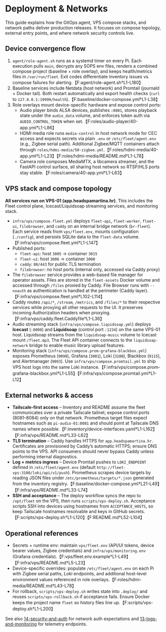 # Deployment & Networks

This guide explains how the GitOps agent, VPS compose stacks, and network paths deliver production releases. It focuses on compose topology, external entry points, and where network security controls live.

## Device convergence flow

1. `agent/role-agent.sh` runs as a systemd timer on every Pi. Each execution pulls `main`, decrypts any SOPS env files, renders a combined compose project (baseline + role overlay), and keeps health/metrics files in `/var/run/fleet`. Exit codes differentiate inventory issues vs. compose failures for alerting.【F:agent/role-agent.sh†L1-L180】
2. Baseline services include Netdata (host network) and Promtail (journald + Docker tail). Both restart automatically and export health checks (`curl` to `127.0.0.1:19999/health`).【F:baseline/docker-compose.yml†L1-L38】
3. Role overlays mount device-specific hardware and expose control ports:
   - Audio player binds ALSA devices, publishes `:8081`, stores playback state under the `audio_data` volume, and enforces token auth via `AUDIO_CONTROL_TOKEN` when set.【F:roles/audio-player/40-app.yml†L1-L86】
   - HDMI media role runs `media-control` in host network mode for CEC access and expects secrets via plain `.env` or `/etc/fleet/agent.env` (e.g., Zigbee serial path). Additional Zigbee/MQTT containers attach through `roles/hdmi-media/50-zigbee.yml`.【F:roles/hdmi-media/40-app.yml†L1-L23】【F:roles/hdmi-media/README.md†L1-L78】
   - Camera role composes MediaMTX, a libcamera streamer, and the FastAPI control surface, all sharing host network so RTSP/HLS ports stay stable.【F:roles/camera/40-app.yml†L1-L63】

## VPS stack and compose topology

**All services run on VPS-01 (app.headspamartina.hr)**. This includes the Fleet control plane, Icecast/Liquidsoap streaming services, and monitoring stack.

- `infra/vps/compose.fleet.yml` deploys `fleet-api`, `fleet-worker`, `fleet-ui`, `filebrowser`, and `caddy` on an internal bridge network (`br-fleet`). Each service reads from `vps/fleet.env`, mounts configuration (`./config`), and persists SQLite data to the `fleet-data` volume.【F:infra/vps/compose.fleet.yml†L1-L147】
- Published ports:
  - `fleet-api`: host `3005` → container `3015`
  - `fleet-ui`: host `3006` → container `3000`
  - `caddy`: `80/443` for public TLS termination
  - `filebrowser`: no host ports (internal only, accessed via Caddy proxy)
- The `filebrowser` service provides a web-based file manager for operator assets. Files are stored in the `fleet-assets` Docker volume and accessed through `/files` proxied by Caddy. File Browser runs with `--noauth` as authentication is handled at the perimeter (Caddy layer).【F:infra/vps/compose.fleet.yml†L102-L114】
- Caddy routes `/api/*`, `/stream`, `/metrics`, and `/files/*` to their respective services while proxying all other requests to the UI. It preserves incoming Authorization headers when proxying.【F:infra/vps/caddy.fleet.Caddyfile†L1-L36】
- Audio streaming stack (`infra/vps/compose.liquidsoap.yml`) deploys **Icecast** (`:8000`) and **Liquidsoap** (control port `:1234`) on the same VPS-01 host. Liquidsoap streams from the `liquidsoap-music` volume to Icecast mount `/fleet.mp3`. The Fleet API container connects to the `liquidsoap-network` bridge to enable music library upload features.
- Monitoring stack (`infra/vps/compose.prom-grafana-blackbox.yml`) exposes Prometheus (`9090`), Grafana (`3001`), Loki (`3100`), Blackbox (`9115`), and Alertmanager (`9093`). Use `infra/vps/compose.promtail.yml` to ship VPS host logs into the same Loki instance.【F:infra/vps/compose.prom-grafana-blackbox.yml†L1-L55】【F:infra/vps/compose.promtail.yml†L1-L12】

## External networks & access

- **Tailscale-first access** – Inventory and README assume the fleet communicates over a private Tailscale tailnet; expose control ports (8081–8084) only on that network. Prometheus target files expect hostnames such as `pi-audio-01:8081` and should point at Tailscale DNS names where possible.【F:inventory/device-interfaces.yaml†L1-L162】【F:infra/vps/README.md†L33-L62】
- **TLS termination** – Caddy handles HTTPS for `app.headspamartina.hr`. Certificates are provisioned by Caddy’s automatic HTTPS; ensure DNS points to the VPS. API consumers should never bypass Caddy unless performing internal diagnostics.
- **Log + metrics ingress** – Device Promtail pushes to `LOKI_ENDPOINT` defined in `/etc/fleet/agent.env` (default `http://fleet-vps:3100/loki/api/v1/push`). Prometheus scrapes device targets by reading JSON files under `/etc/prometheus/targets/*.json` generated from the inventory registry.【F:baseline/docker-compose.yml†L21-L49】【F:infra/vps/README.md†L33-L74】
- **SSH and acceptance** – The deploy workflow syncs the repo to `/opt/fleet` on the VPS, then runs `scripts/vps-deploy.sh`. Acceptance scripts SSH into devices using hostnames from `ACCEPTANCE_HOSTS`, so keep Tailscale hostnames resolvable and keys in GitHub secrets.【F:scripts/vps-deploy.sh†L1-L120】【F:README.md†L52-L104】

## Operational references

- Secrets + runtime env: maintain `vps/fleet.env` (API/UI tokens, device bearer values, Zigbee credentials) and `infra/vps/monitoring.env` (Grafana credentials).【F:vps/fleet.env.example†L1-L49】【F:infra/vps/README.md†L5-L23】
- Device-specific overrides: populate `/etc/fleet/agent.env` on each Pi with Zigbee serial paths, Loki endpoints, and additional host-level environment values referenced in role overlays.【F:roles/hdmi-media/README.md†L43-L78】
- For rollback, `scripts/vps-deploy.sh` writes state into `.deploy/` and reuses `scripts/vps-rollback.sh` if acceptance fails. Ensure Docker keeps the project name `fleet` so history files line up.【F:scripts/vps-deploy.sh†L1-L200】

See also [14-security-and-auth](./14-security-and-auth.md) for network auth expectations and [13-logs-and-monitoring](./13-logs-and-monitoring.md) for telemetry endpoints.
